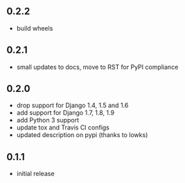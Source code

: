 0.2.2
-----
* build wheels

0.2.1
-----
* small updates to docs, move to RST for PyPI compliance

0.2.0
----------
* drop support for Django 1.4, 1.5 and 1.6
* add support for Django 1.7, 1.8, 1.9
* add Python 3 support
* update tox and Travis CI configs
* updated description on pypi (thanks to lowks)

0.1.1
-----------------------------------------
* initial release
